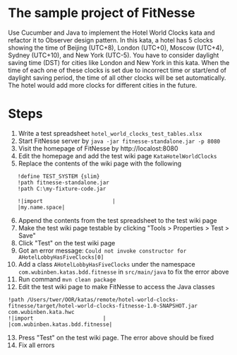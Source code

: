 # The sample project of FitNesse

Use Cucumber and Java to implement the Hotel World Clocks kata and refactor it to Observer design pattern. In this kata, a hotel has 5 clocks showing the time of Beijing (UTC+8), London (UTC+0), Moscow (UTC+4), Sydney (UTC+10), and New York (UTC-5). You have to consider daylight saving time (DST) for cities like London and New York in this kata. When the time of each one of these clocks is set due to incorrect time or start/end of daylight saving period, the time of all other clocks will be set automatically. The hotel would add more clocks for different cities in the future.

# Steps
1. Write a test spreadsheet `hotel_world_clocks_test_tables.xlsx`
2. Start FitNesse server by `java -jar fitnesse-standalone.jar -p 8080`
3. Visit the homepage of FitNesse by http://localost:8080
4. Edit the homepage and add the test wiki page `KataHotelWorldClocks`
5. Replace the contents of the wiki page with the following
```
   !define TEST_SYSTEM {slim}
   !path fitnesse-standalone.jar
   !path C:\my-fixture-code.jar

   !|import                      |
   |my.name.space|
```
6. Append the contents from the test spreadsheet to the test wiki page
7. Make the test wiki page testable by clicking "Tools > Properties > Test > Save"
8. Click "Test" on the test wiki page
9. Got an error message: `Could not invoke constructor for AHotelLobbyHasFiveClocks[0]`
10. Add a class `AHotelLobbyHasFiveClocks` under the namespace `com.wubinben.katas.bdd.fitnesse` in `src/main/java` to fix the error above
11. Run command `mvn clean package`
12. Edit the test wiki page to make FitNesse to access the Java classes
```
!path /Users/twer/OOR/katas/remote/hotel-world-clocks-fitnesse/target/hotel-world-clocks-fitnesse-1.0-SNAPSHOT.jar                com.wubinben.kata.hwc
!|import                      |
|com.wubinben.katas.bdd.fitnesse|
```
13. Press "Test" on the test wiki page. The error above should be fixed
14. Fix all errors

